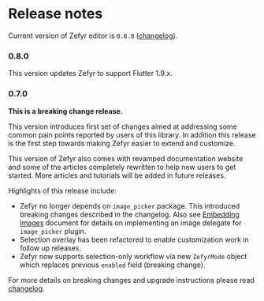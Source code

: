# Release notes

Current version of Zefyr editor is `0.8.0` ([changelog](./../packages/zefyr/CHANGELOG.md)).

### 0.8.0

This version updates Zefyr to support Flutter 1.9.x.

### 0.7.0

__This is a breaking change release.__

This version introduces first set of changes aimed at addressing some
common pain points reported by users of this library. In addition this release
is the first step towards making Zefyr easier to extend and customize.

This version of Zefyr also comes with revamped documentation website and
some of the articles completely rewritten to help new users to get started. More
articles and tutorials will be added in future releases.

Highlights of this release include:

* Zefyr no longer depends on `image_picker` package. This introduced breaking changes described in the changelog. Also see [Embedding Images](images.md) document for details on implementing an image delegate for `image_picker` plugin.
* Selection overlay has been refactored to enable customization work in follow up releases.
* Zefyr now supports selection-only workflow via new `ZefyrMode` object which replaces previous `enabled` field (breaking change).

For more details on breaking changes and upgrade instructions please read
[changelog](./../packages/zefyr/CHANGELOG.md).
